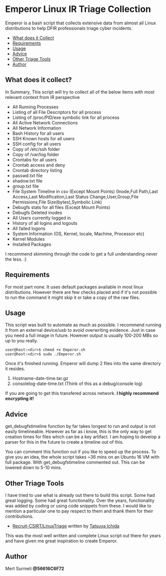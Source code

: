 # Emperor Linux IR Triage Collection 
Emperor is a bash script that collects extensive data from almost all Linux distributions to help DFIR professionals triage cyber incidents.

- [What does it Collect](#what-does-it-collect)
- [Requirements](#requirements)
- [Usage](#usage)
- [Advice](#advice)
- [Other Triage Tools](#other-triage-tools)
- [Author](#author)

## What does it collect?
In Summary, This script will try to collect all of the below items with most relevant context from IR perspective

- All Running Processes
- Listing of all File Descriptors for all process
- Listing of /proc/PID/exe symbolic link for all process
- All Active Network Connections
- All Network Information 
- Bash History for all users
- SSH Known hosts for all users 
- SSH config for all users
- Copy of /etc/ssh folder
- Copy of /var/log folder
- Crontabs for all users
- Crontab access and deny
- Crontab directory listing
- passwd.txt file
- shadow.txt file
- group.txt file
- File System Timeline in csv (Except Mount Points) (Inode,Full Path,Last Access,Last Modification,Last Status Change,User,Group,File Permissions,File Size(bytes),Symbolic Link)
- Debugfs stats for all files (Except Mount Points)
- Debugfs Deleted inodes
- All Users currently logged in
- History of all logins and logouts
- All failed logons
- System Information (OS, Kernel, locale, Machine, Processor etc)
- Kernel Modules
- Installed Packages

I recommend skimming through the code to get a full understanding never the less. :)

## Requirements
For most part none. It uses default packages available in most linux distributions. However there are few checks placed and if it's not possible to run the command it might skip it or take a copy of the raw files. 

## Usage
This script was built to automate as much as possible. I recommend running it from an external device/usb to avoid overwriting evidence. Just in case you need a full image in future. However output is usually 100-200 MBs so up to you really. 

```
user@host:<dir>$ chmod +x Emperor.sh
user@host:<dir>$ sudo ./Emperor.sh
```

Once it's finished running. Emperor will dump 2 files into the same directory it resides. 

1. Hostname-date-time.tar.gz
2. consolelog-date-time.txt (Think of this as a debug/console log)

If you are going to get this transfered across network. **I highly recommend encrypting it!**

## Advice
get_debugfstimeline function by far takes longest to run and output is not easily timelineable. However as far as i know, this is the only way to get creation times for files which can be a key artifact. I am hoping to develop a parser for this in the future to create a timeline out of this.

You can comment this function out if you like to speed up the process. To give you an idea, the whole script takes ~36 mins on an Ubuntu 16 VM with full package. With get_debugfstimeline commented out. This can be lowered down to 5-10 mins.  

## Other Triage Tools
I have tried to use what is already out there to build this script. Some had great logging. Some had great functionality. Over the years, functionality was added by coding or using code snippets from these. I would like to mention a particular one to pay respect to them and thank them for their contributions. 

- [Recruit-CSIRT/LinuxTriage](https://github.com/Recruit-CSIRT/LinuxTriage) written by [Tatsuya Ichida](https://github.com/icchida)

This was the most well written and complete Linux script out there for years and have given me great inspiration to create Emperor. 

## Author
Mert Surmeli
**@56616C6F72**

